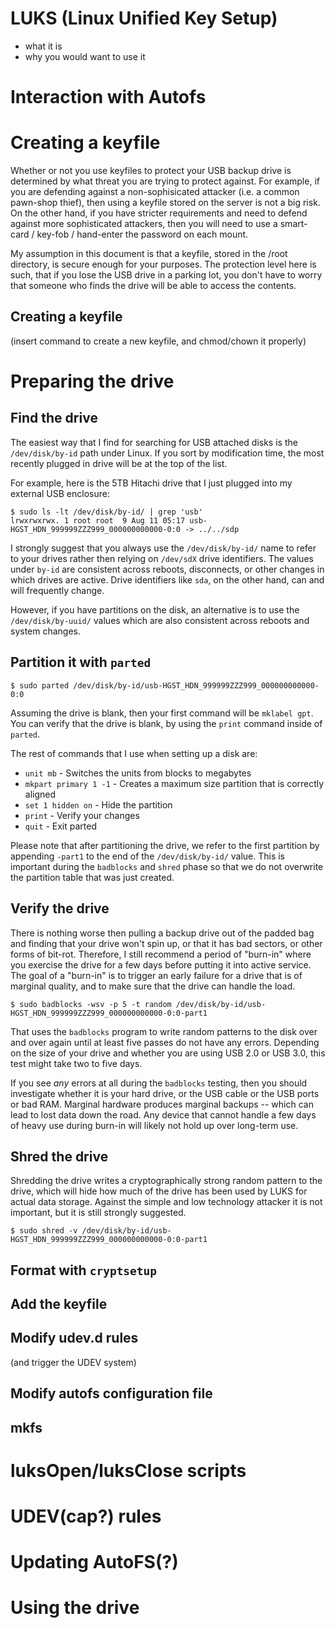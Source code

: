 # LUKS (Linux Unified Key Setup)

- what it is
- why you would want to use it

# Interaction with Autofs

# Creating a keyfile

Whether or not you use keyfiles to protect your USB backup drive is determined by what
threat you are trying to protect against.  For example, if you are defending against
a non-sophisicated attacker (i.e. a common pawn-shop thief), then using a keyfile stored
on the server is not a big risk.  On the other hand, if you have stricter requirements
and need to defend against more sophisticated attackers, then you will need to use
a smart-card / key-fob / hand-enter the password on each mount.

My assumption in this document is that a keyfile, stored in the /root directory, is
secure enough for your purposes.  The protection level here is such, that if you 
lose the USB drive in a parking lot, you don't have to worry that someone who
finds the drive will be able to access the contents.

## Creating a keyfile

(insert command to create a new keyfile, and chmod/chown it properly)

# Preparing the drive

## Find the drive

The easiest way that I find for searching for USB attached disks is the `/dev/disk/by-id` path under Linux.
If you sort by modification time, the most recently plugged in drive will be at the top of the list.

For example, here is the 5TB Hitachi drive that I just plugged into my external USB enclosure:

```
$ sudo ls -lt /dev/disk/by-id/ | grep 'usb'
lrwxrwxrwx. 1 root root  9 Aug 11 05:17 usb-HGST_HDN_999999ZZZ999_000000000000-0:0 -> ../../sdp
```

I strongly suggest that you always use the `/dev/disk/by-id/` name to refer to your drives rather
then relying on `/dev/sdX` drive identifiers.  The values under `by-id` are consistent across 
reboots, disconnects, or other changes in which drives are active.  Drive identifiers like `sda`, 
on the other hand, can and will frequently change.

However, if you have partitions on the disk, an alternative is to use the `/dev/disk/by-uuid/` values
which are also consistent across reboots and system changes.

## Partition it with `parted`

`$ sudo parted /dev/disk/by-id/usb-HGST_HDN_999999ZZZ999_000000000000-0:0`

Assuming the drive is blank, then your first command will be `mklabel gpt`.  You can verify that the
drive is blank, by using the `print` command inside of `parted`.

The rest of commands that I use when setting up a disk are:

- `unit mb` - Switches the units from blocks to megabytes
- `mkpart primary 1 -1` - Creates a maximum size partition that is correctly aligned
- `set 1 hidden on` - Hide the partition
- `print` - Verify your changes
- `quit` - Exit parted

Please note that after partitioning the drive, we refer to the first partition by appending `-part1` to the
end of the `/dev/disk/by-id/` value.  This is important during the `badblocks` and `shred` phase so
that we do not overwrite the partition table that was just created.

## Verify the drive

There is nothing worse then pulling a backup drive out of the padded bag and finding that your
drive won't spin up, or that it has bad sectors, or other forms of bit-rot.  Therefore, I still
recommend a period of "burn-in" where you exercise the drive for a few days before putting it
into active service.  The goal of a "burn-in" is to trigger an early failure for a drive that
is of marginal quality, and to make sure that the drive can handle the load.

`$ sudo badblocks -wsv -p 5 -t random /dev/disk/by-id/usb-HGST_HDN_999999ZZZ999_000000000000-0:0-part1`

That uses the `badblocks` program to write random patterns to the disk over and over again until
at least five passes do not have any errors.  Depending on the size of your drive and whether you
are using USB 2.0 or USB 3.0, this test might take two to five days.  

If you see *any* errors at all during the `badblocks` testing, then you should investigate whether
it is your hard drive, or the USB cable or the USB ports or bad RAM.  Marginal hardware produces
marginal backups -- which can lead to lost data down the road.  Any device that cannot handle
a few days of heavy use during burn-in will likely not hold up over long-term use.

## Shred the drive

Shredding the drive writes a cryptographically strong random pattern to the drive, which will hide
how much of the drive has been used by LUKS for actual data storage.  Against the simple and low
technology attacker it is not important, but it is still strongly suggested.

`$ sudo shred -v /dev/disk/by-id/usb-HGST_HDN_999999ZZZ999_000000000000-0:0-part1`

## Format with `cryptsetup`

## Add the keyfile

## Modify udev.d rules

(and trigger the UDEV system)

## Modify autofs configuration file

## mkfs

# luksOpen/luksClose scripts

# UDEV(cap?) rules

# Updating AutoFS(?)

# Using the drive

